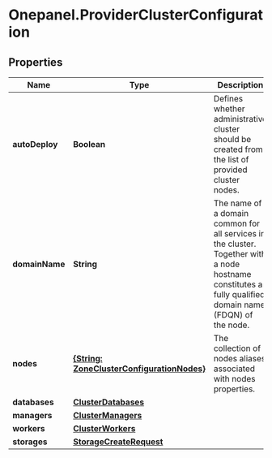# Onepanel.ProviderClusterConfiguration

## Properties
Name | Type | Description | Notes
------------ | ------------- | ------------- | -------------
**autoDeploy** | **Boolean** | Defines whether administrative cluster should be created from the list of provided cluster nodes.  | [optional] 
**domainName** | **String** | The name of a domain common for all services in the cluster. Together with a node hostname constitutes a fully qualified domain name (FDQN) of the node.  | 
**nodes** | [**{String: ZoneClusterConfigurationNodes}**](ZoneClusterConfigurationNodes.md) | The collection of nodes aliases associated with nodes properties. | 
**databases** | [**ClusterDatabases**](ClusterDatabases.md) |  | 
**managers** | [**ClusterManagers**](ClusterManagers.md) |  | 
**workers** | [**ClusterWorkers**](ClusterWorkers.md) |  | 
**storages** | [**StorageCreateRequest**](StorageCreateRequest.md) |  | [optional] 



